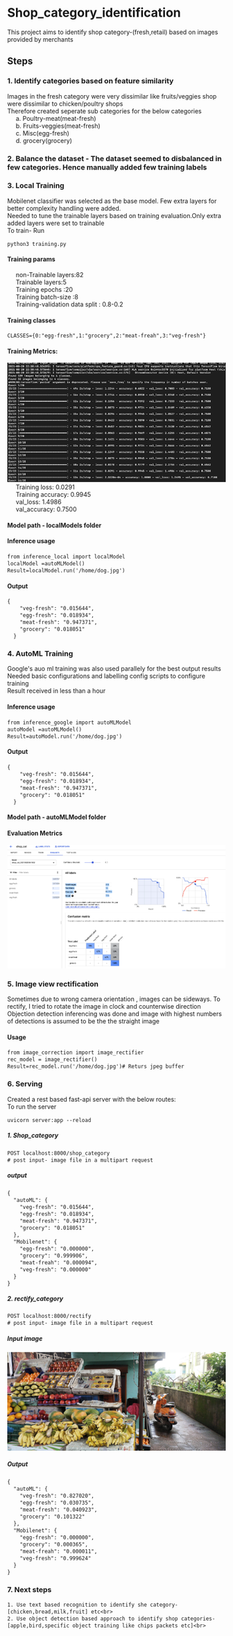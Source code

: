 # Shop_category_identification
This project aims to identify shop category-(fresh,retail) based on images provided by merchants

## Steps
### 1. Identify categories based on feature similarity<br>
Images in the fresh category were very dissimilar like fruits/veggies shop were dissimilar to chicken/poultry shops<br>
Therefore created seperate sub categories for the below categories<br>
&nbsp;&nbsp;&nbsp;&nbsp;    a. Poultry-meat(meat-fresh)<br>
&nbsp;&nbsp;&nbsp;&nbsp;   b. Fruits-veggies(meat-fresh)<br>
&nbsp;&nbsp;&nbsp;&nbsp;   c. Misc(egg-fresh)<br>
&nbsp;&nbsp;&nbsp;&nbsp;   d. grocery(grocery)<br>

### 2. Balance the dataset - The dataset seemed to disbalanced in few categories. Hence manually added few training labels<br>

### 3. Local Training 
Mobilenet classifier was selected as the base model. Few extra layers for better complexity handling were added.<br>
Needed to tune the trainable layers based on training evaluation.Only extra added layers were set to trainable<br>
To train- Run
```
python3 training.py
```
#### Training params<br>
&nbsp;&nbsp;&nbsp;&nbsp; non-Trainable layers:82<br>
&nbsp;&nbsp;&nbsp;&nbsp; Trainable layers:5<br>
&nbsp;&nbsp;&nbsp;&nbsp; Training epochs :20<br>
&nbsp;&nbsp;&nbsp;&nbsp; Training batch-size :8<br>
&nbsp;&nbsp;&nbsp;&nbsp; Training-validation data split : 0.8-0.2
#### Training classes
```
CLASSES={0:"egg-fresh",1:"grocery",2:"meat-freah",3:"veg-fresh"}
```
#### Training Metrics:
![alt text](https://raw.githubusercontent.com/saurabh1993/shop_category_identification/master/local_evaluation.png)
&nbsp;&nbsp;&nbsp;&nbsp; Training loss: 0.0291 <br>
&nbsp;&nbsp;&nbsp;&nbsp; Training accuracy: 0.9945<br>
&nbsp;&nbsp;&nbsp;&nbsp; val_loss: 1.4986 <br>
&nbsp;&nbsp;&nbsp;&nbsp; val_accuracy: 0.7500 <br>
#### Model path - localModels folder
#### Inference usage
```
from inference_local import localModel
localModel =autoMLModel()
Result=localModel.run('/home/dog.jpg')
```
#### Output
```
{
    "veg-fresh": "0.015644",
    "egg-fresh": "0.018934",
    "meat-fresh": "0.947371",
    "grocery": "0.018051"
  }
```
### 4. AutoML Training
Google's auo ml training was also used parallely for the best output results<br>
Needed basic configurations and labelling config scripts to configure training<br>
Result received in less than a hour<br>
#### Inference usage
```
from inference_google import autoMLModel
autoModel =autoMLModel()
Result=autoModel.run('/home/dog.jpg')
```
#### Output
```
{
    "veg-fresh": "0.015644",
    "egg-fresh": "0.018934",
    "meat-fresh": "0.947371",
    "grocery": "0.018051"
  }
```
#### Model path - autoMLModel folder
#### Evaluation Metrics
![alt text](https://raw.githubusercontent.com/saurabh1993/shop_category_identification/master/evaluation.png)

### 5. Image view rectification
Sometimes due to wrong camera orientation , images can be sideways. To rectify, I tried to rotate the image in clock and counterwise direction<br>
Objection detection inferencing was done and image with highest numbers of detections is assumed to be the the straight image

#### Usage
```
from image_correction import image_rectifier
rec_model = image_rectifier()
Result=rec_model.run('/home/dog.jpg')# Returs jpeg buffer

```
### 6. Serving
Created a rest based fast-api server with the below routes:<br>
To run the server<br>
```
uvicorn server:app --reload
```
##### 1. Shop_category
```
POST localhost:8000/shop_category
# post input- image file in a multipart request
```
##### output
```
{
  "autoML": {
    "veg-fresh": "0.015644",
    "egg-fresh": "0.018934",
    "meat-fresh": "0.947371",
    "grocery": "0.018051"
  },
  "Mobilenet": {
    "egg-fresh": "0.000000",
    "grocery": "0.999906",
    "meat-freah": "0.000094",
    "veg-fresh": "0.000000"
  }
}
```
##### 2. rectify_category
```
POST localhost:8000/rectify
# post input- image file in a multipart request
```
##### Input image
![alt text](https://raw.githubusercontent.com/saurabh1993/shop_category_identification/master/temp.jpeg)
##### Output
```
{
  "autoML": {
    "veg-fresh": "0.827020",
    "egg-fresh": "0.030735",
    "meat-fresh": "0.040923",
    "grocery": "0.101322"
  },
  "Mobilenet": {
    "egg-fresh": "0.000000",
    "grocery": "0.000365",
    "meat-freah": "0.000011",
    "veg-fresh": "0.999624"
  }
}
```

### 7. Next steps
    1. Use text based recognition to identify she category-[chicken,bread,milk,fruit] etc<br>
    2. Use object detection based approach to identify shop categories-[apple,bird,specific object training like chips packets etc]<br>


